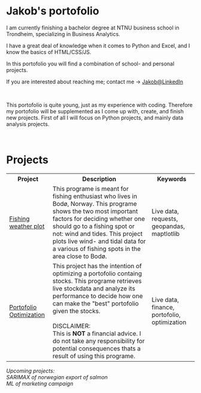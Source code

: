 <!--
**DataJakob/DataJakob** is a ✨ _special_ ✨ repository because its `README.md` (this file) appears on your GitHub profile.
-->


<h1> Jakob's portofolio </h1>
<p> I am currently finishing a bachelor  degree at NTNU business school in Trondheim, specializing in Business Analytics. </p>
<p> I have a great deal of knowledge when it comes to Python and Excel, and I know the  basics of  HTML/CSS/JS. </p>
<p> In this portofolio you will find a combination of school- and personal projects. </p>
<p> If you  are interested about  reaching me; contact me -> <a href='https://no.linkedin.com/in/jakob-lindstr%C3%B8m-b71111207'> Jakob@LinkedIn </a> </p>
<br>
<p> This portofolio is quite young, just as my experience with coding. Therefore my portofolio will be supplemented as I come up with, create, and finish new projects. First of all I will focus on Python projects, and mainly data analysis projects. </p>
<br>

<h1>
  Projects
</h1>
<table>
  <tr>
    <th>Project</th>
    <th>Description</th>
    <th>Keywords</th>
  </tr>
  <tr>
    <td> 
      <a href='https://github.com/DataJakob/DataJakob/blob/main/Fishing_weather.ipynb'>  Fishing weather plot </a>
    </td>
    <td>
      This programe is meant for fishing enthusiast who lives in Bodø, Norway. This programe shows the two most important factors for deciding whether one should go to       a fishing spot or not: wind and tides.  This project plots live wind- and tidal data for a various of fishing spots in the area close to Bodø.
    </td>
    <td>
      Live data, requests, geopandas, maptlotlib
    </td> 
  </tr>

  <tr>
    <td>
      <a href='https://github.com/DataJakob/DataJakob/blob/main/Portofolio_Optimization.ipynb'> Portofolio Optimization </a>
    </td>
    <td> 
      This project has the intention of optimizing a portofolio containg stocks. This programe retrieves live stockdata and analyze its performance to decide how one         can make the "best" portofolio given the stocks. 
      <br>
      <br>
      DISCLAIMER:
      <br>
      This is <strong>NOT</strong> a financial advice. I do not take any responsibility for potential consequences thats a result of using this programe.  
    </td>
    <td> 
      Live data, finance, portofolio, optimization
     </td>
  </tr>
</table>
<em> Upcoming projects: <br>  SARIMAX of norwegian export of salmon <br> ML of marketing campaign</em>


